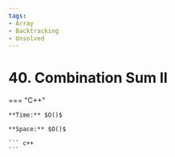 ```yaml
---
tags:
- Array
- Backtracking
- Unsolved
---
```



# 40. Combination Sum II

=== "C++"

    **Time:** $O()$

    **Space:** $O()$

    ``` c++
    ```